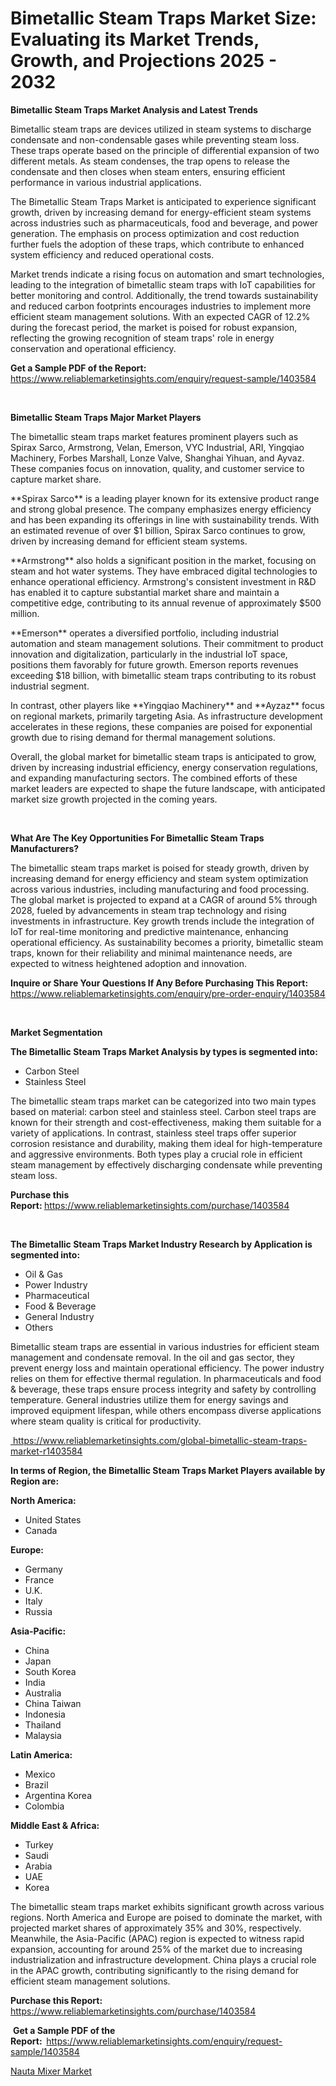 <p><h1>Bimetallic Steam Traps Market Size: Evaluating its Market Trends, Growth, and Projections 2025 - 2032</h1></p><p><strong>Bimetallic Steam Traps Market Analysis and Latest Trends</strong></p>
<p><p>Bimetallic steam traps are devices utilized in steam systems to discharge condensate and non-condensable gases while preventing steam loss. These traps operate based on the principle of differential expansion of two different metals. As steam condenses, the trap opens to release the condensate and then closes when steam enters, ensuring efficient performance in various industrial applications.</p><p>The Bimetallic Steam Traps Market is anticipated to experience significant growth, driven by increasing demand for energy-efficient steam systems across industries such as pharmaceuticals, food and beverage, and power generation. The emphasis on process optimization and cost reduction further fuels the adoption of these traps, which contribute to enhanced system efficiency and reduced operational costs.</p><p>Market trends indicate a rising focus on automation and smart technologies, leading to the integration of bimetallic steam traps with IoT capabilities for better monitoring and control. Additionally, the trend towards sustainability and reduced carbon footprints encourages industries to implement more efficient steam management solutions. With an expected CAGR of 12.2% during the forecast period, the market is poised for robust expansion, reflecting the growing recognition of steam traps' role in energy conservation and operational efficiency.</p></p>
<p><strong>Get a Sample PDF of the Report:&nbsp;</strong> <a href="https://www.reliablemarketinsights.com/enquiry/request-sample/1403584?utm_campaign=1894&utm_medium=2&utm_source=Github&utm_content=ia&utm_term=28032025&utm_id=bimetallic-steam-traps">https://www.reliablemarketinsights.com/enquiry/request-sample/1403584</a></p>
<p>&nbsp;</p>
<p><strong>Bimetallic Steam Traps Major Market Players</strong></p>
<p><p>The bimetallic steam traps market features prominent players such as Spirax Sarco, Armstrong, Velan, Emerson, VYC Industrial, ARI, Yingqiao Machinery, Forbes Marshall, Lonze Valve, Shanghai Yihuan, and Ayvaz. These companies focus on innovation, quality, and customer service to capture market share.</p><p>**Spirax Sarco** is a leading player known for its extensive product range and strong global presence. The company emphasizes energy efficiency and has been expanding its offerings in line with sustainability trends. With an estimated revenue of over $1 billion, Spirax Sarco continues to grow, driven by increasing demand for efficient steam systems.</p><p>**Armstrong** also holds a significant position in the market, focusing on steam and hot water systems. They have embraced digital technologies to enhance operational efficiency. Armstrong's consistent investment in R&D has enabled it to capture substantial market share and maintain a competitive edge, contributing to its annual revenue of approximately $500 million.</p><p>**Emerson** operates a diversified portfolio, including industrial automation and steam management solutions. Their commitment to product innovation and digitalization, particularly in the industrial IoT space, positions them favorably for future growth. Emerson reports revenues exceeding $18 billion, with bimetallic steam traps contributing to its robust industrial segment.</p><p>In contrast, other players like **Yingqiao Machinery** and **Ayzaz** focus on regional markets, primarily targeting Asia. As infrastructure development accelerates in these regions, these companies are poised for exponential growth due to rising demand for thermal management solutions.</p><p>Overall, the global market for bimetallic steam traps is anticipated to grow, driven by increasing industrial efficiency, energy conservation regulations, and expanding manufacturing sectors. The combined efforts of these market leaders are expected to shape the future landscape, with anticipated market size growth projected in the coming years.</p></p>
<p>&nbsp;</p>
<p><strong>What Are The Key Opportunities For Bimetallic Steam Traps Manufacturers?</strong></p>
<p><p>The bimetallic steam traps market is poised for steady growth, driven by increasing demand for energy efficiency and steam system optimization across various industries, including manufacturing and food processing. The global market is projected to expand at a CAGR of around 5% through 2028, fueled by advancements in steam trap technology and rising investments in infrastructure. Key growth trends include the integration of IoT for real-time monitoring and predictive maintenance, enhancing operational efficiency. As sustainability becomes a priority, bimetallic steam traps, known for their reliability and minimal maintenance needs, are expected to witness heightened adoption and innovation.</p></p>
<p><strong>Inquire or Share Your Questions If Any Before Purchasing This Report:</strong> <a href="https://www.reliablemarketinsights.com/enquiry/pre-order-enquiry/1403584?utm_campaign=1894&utm_medium=2&utm_source=Github&utm_content=ia&utm_term=28032025&utm_id=bimetallic-steam-traps">https://www.reliablemarketinsights.com/enquiry/pre-order-enquiry/1403584</a></p>
<p>&nbsp;</p>
<p><strong>Market Segmentation</strong></p>
<p><strong>The Bimetallic Steam Traps Market Analysis by types is segmented into:</strong></p>
<p><ul><li>Carbon Steel</li><li>Stainless Steel</li></ul></p>
<p><p>The bimetallic steam traps market can be categorized into two main types based on material: carbon steel and stainless steel. Carbon steel traps are known for their strength and cost-effectiveness, making them suitable for a variety of applications. In contrast, stainless steel traps offer superior corrosion resistance and durability, making them ideal for high-temperature and aggressive environments. Both types play a crucial role in efficient steam management by effectively discharging condensate while preventing steam loss.</p></p>
<p><strong>Purchase this Report:&nbsp;</strong><a href="https://www.reliablemarketinsights.com/purchase/1403584?utm_campaign=1894&utm_medium=2&utm_source=Github&utm_content=ia&utm_term=28032025&utm_id=bimetallic-steam-traps">https://www.reliablemarketinsights.com/purchase/1403584</a></p>
<p>&nbsp;</p>
<p><strong>The Bimetallic Steam Traps Market Industry Research by Application is segmented into:</strong></p>
<p><ul><li>Oil & Gas</li><li>Power Industry</li><li>Pharmaceutical</li><li>Food & Beverage</li><li>General Industry</li><li>Others</li></ul></p>
<p><p>Bimetallic steam traps are essential in various industries for efficient steam management and condensate removal. In the oil and gas sector, they prevent energy loss and maintain operational efficiency. The power industry relies on them for effective thermal regulation. In pharmaceuticals and food & beverage, these traps ensure process integrity and safety by controlling temperature. General industries utilize them for energy savings and improved equipment lifespan, while others encompass diverse applications where steam quality is critical for productivity.</p></p>
<p><a href="https://www.reliablemarketinsights.com/global-bimetallic-steam-traps-market-r1403584?utm_campaign=1894&utm_medium=2&utm_source=Github&utm_content=ia&utm_term=28032025&utm_id=bimetallic-steam-traps">&nbsp;https://www.reliablemarketinsights.com/global-bimetallic-steam-traps-market-r1403584</a></p>
<p><strong>In terms of Region, the Bimetallic Steam Traps Market Players available by Region are:</strong></p>
<p>
    <p> <strong> North America: </strong>
        <ul>
            <li>United States</li>
            <li>Canada</li>
        </ul>
        </p> 
    <p> <strong> Europe: </strong>
        <ul>
            <li>Germany</li>
            <li>France</li>
            <li>U.K.</li>
            <li>Italy</li>
            <li>Russia</li>
        </ul>
        </p> 
    <p> <strong> Asia-Pacific: </strong>
        <ul>
            <li>China</li>
            <li>Japan</li>
            <li>South Korea</li>
            <li>India</li>
            <li>Australia</li>
            <li>China Taiwan</li>
            <li>Indonesia</li>
            <li>Thailand</li>
            <li>Malaysia</li>
        </ul>
        </p> 
    <p> <strong> Latin America: </strong>
        <ul>
            <li>Mexico</li>
            <li>Brazil</li>
            <li>Argentina Korea</li>
            <li>Colombia</li>
        </ul>
        </p> 
    <p> <strong> Middle East & Africa: </strong>
        <ul>
            <li>Turkey</li>
            <li>Saudi</li>
            <li>Arabia</li>
            <li>UAE</li>
            <li>Korea</li>
        </ul>
    </p>
    </p>
<p><p>The bimetallic steam traps market exhibits significant growth across various regions. North America and Europe are poised to dominate the market, with projected market shares of approximately 35% and 30%, respectively. Meanwhile, the Asia-Pacific (APAC) region is expected to witness rapid expansion, accounting for around 25% of the market due to increasing industrialization and infrastructure development. China plays a crucial role in the APAC growth, contributing significantly to the rising demand for efficient steam management solutions.</p></p>
<p><strong>Purchase this Report: </strong><a href="https://www.reliablemarketinsights.com/purchase/1403584?utm_campaign=1894&utm_medium=2&utm_source=Github&utm_content=ia&utm_term=28032025&utm_id=bimetallic-steam-traps">https://www.reliablemarketinsights.com/purchase/1403584</a></p>
<p>&nbsp;<strong>Get a Sample PDF of the Report:&nbsp;&nbsp;</strong><a href="https://www.reliablemarketinsights.com/enquiry/request-sample/1403584?utm_campaign=1894&utm_medium=2&utm_source=Github&utm_content=ia&utm_term=28032025&utm_id=bimetallic-steam-traps">https://www.reliablemarketinsights.com/enquiry/request-sample/1403584</a></p>
<p><strong></strong></p>
<p><p><a href="https://github.com/hgf64gh/Market-Research-Report-List-2/blob/main/nauta-mixer-market.md?utm_campaign=1894&utm_medium=2&utm_source=Github&utm_content=ia&utm_term=28032025&utm_id=bimetallic-steam-traps">Nauta Mixer Market</a></p></p>